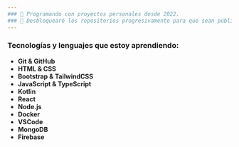 ```yaml
---
### 🪺 Programando con proyectos personales desde 2022. 
### 🌠 Desbloquearé los repositorios progresivamente para que sean públicos.
---
```

### Tecnologías y lenguajes que estoy aprendiendo:
* **Git & GitHub**
* **HTML & CSS**
* **Bootstrap & TailwindCSS**
* **JavaScript & TypeScript**
* **Kotlin**
* **React**
* **Node.js**
* **Docker**
* **VSCode**
* **MongoDB**
* **Firebase**

